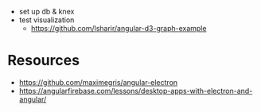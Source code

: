* set up db & knex
* test visualization
  * https://github.com/lsharir/angular-d3-graph-example


# Resources
* https://github.com/maximegris/angular-electron
* https://angularfirebase.com/lessons/desktop-apps-with-electron-and-angular/
